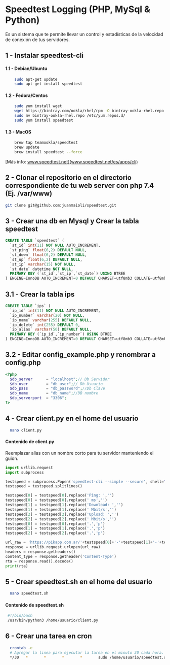 # Speedtest Logging (PHP, MySql & Python)

Es un sistema que te permite llevar un control y estadísticas de la velocidad de conexión de tus servidores.

## 1 - Instalar speedtest-cli
#### 1.1 - Debian/Ubuntu
```bash
    sudo apt-get update
    sudo apt-get install speedtest
```

#### 1.2 - Fedora/Centos
```bash
    sudo yum install wget
    wget https://bintray.com/ookla/rhel/rpm -O bintray-ookla-rhel.repo
    sudo mv bintray-ookla-rhel.repo /etc/yum.repos.d/
    sudo yum install speedtest
```

#### 1.3 - MacOS
```bash
    brew tap teamookla/speedtest
    brew update
    brew install speedtest --force
```
[Más info: www.speedtest.net](www.speedtest.net/es/apps/cli)

## 2 - Clonar el repositorio en el directorio correspondiente de tu web server con php 7.4 (Ej. /var/www)
```bash
git clone git@github.com:juanmaioli/speedtest.git
```

## 3 - Crear una db en Mysql y Crear la tabla speedtest
```sql
CREATE TABLE `speedtest` (
  `st_id` int(11) NOT NULL AUTO_INCREMENT,
  `st_ping` float(6,2) DEFAULT NULL,
  `st_down` float(6,2) DEFAULT NULL,
  `st_up` float(6,2) DEFAULT NULL,
  `st_ip` varchar(15) NOT NULL,
  `st_date` datetime NOT NULL,
  PRIMARY KEY (`st_id`,`st_ip`,`st_date`) USING BTREE
) ENGINE=InnoDB AUTO_INCREMENT=0 DEFAULT CHARSET=utf8mb3 COLLATE=utf8mb3_general_ci;
```

## 3.1 - Crear la tabla ips
```sql
CREATE TABLE `ips` (
  `ip_id` int(11) NOT NULL AUTO_INCREMENT,
  `ip_number` varchar(20) NOT NULL,
  `ip_name` varchar(255) DEFAULT NULL,
  `ip_delete` int(255) DEFAULT 0,
  `ip_alias` varchar(50) DEFAULT NULL,
  PRIMARY KEY (`ip_id`,`ip_number`) USING BTREE
) ENGINE=InnoDB AUTO_INCREMENT=0 DEFAULT CHARSET=utf8mb3 COLLATE=utf8mb3_general_ci;
```

## 3.2 - Editar config_example.php y renombrar a config.php
```php
<?php
  $db_server      = "localhost";// Db Servidor
  $db_user        = "db_user";// Db Usuario
  $db_pass        = "db_password";//Db Clave
  $db_name        = "db_name";//DB nombre
  $db_serverport  = "3306";
?>
```

## 4 - Crear client.py en el home del usuario
```bash
  nano client.py
```
#### Contenido de client.py
Reemplazar alias con un nombre corto para tu servidor manteniendo el guion.
```python
import urllib.request
import subprocess

testspeed = subprocess.Popen('speedtest-cli --simple --secure', shell=True, stdout=subprocess.PIPE).stdout.read().decode()
testspeed = testspeed.splitlines()

testspeed[0] = testspeed[0].replace('Ping: ','')
testspeed[0] = testspeed[0].replace(' ms','')
testspeed[1] = testspeed[1].replace('Download: ','')
testspeed[1] = testspeed[1].replace(' Mbit/s','')
testspeed[2] = testspeed[2].replace('Upload: ','')
testspeed[2] = testspeed[2].replace(' Mbit/s','')
testspeed[0] = testspeed[0].replace('.','p')
testspeed[1] = testspeed[1].replace('.','p')
testspeed[2] = testspeed[2].replace('.','p')

url_raw = 'https://pikapp.com.ar/'+testspeed[0]+'-'+testspeed[1]+'-'+testspeed[2]+'-alias'
response = urllib.request.urlopen(url_raw)
headers = response.getheaders()
content_type = response.getheader('Content-Type')
rta = response.read().decode()
print(rta)
```

## 5 - Crear speedtest.sh en el home del usuario
```bash
  nano speedtest.sh
```

#### Contenido de speedtest.sh
```bash
 #!/bin/bash
 /usr/bin/python3 /home/usuario/client.py
```

## 6 - Crear una tarea en cron
```bash
  crontab -e
  # Agregar la linea para ejecutar la tarea en el minuto 30 cada hora.
  */30   *       *       *       *       sudo /home/usuario/speedtest.sh
```
